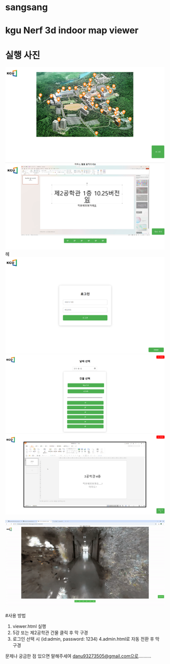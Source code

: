 # sangsang
# kgu Nerf 3d indoor map viewer

# 실행 사진
![ viewer.html 건물 선택 화면 ](assets/1.png)
![ viewer.html 실내 뷰 화면 ](assets/2.png)
헤
![ viewer.html 관리자 로그인 화면 ](assets/3.png)
![ viewer.html 선택 화면 ](assets/4.png)
![ viewer.html 실내 뷰 화면 ](assets/5.png)


![ 실행영상 ](assets/1.gif)

#사용 방법
1. viewer.html 실행
2. 5강 또는 제2공학관 건물 클릭 후 막 구경
3. 로그인 선택 시 (id:admin, password: 1234)
4.admin.html로 자동 전환 후 막 구경

문제나 궁금한 점 있으면 말해주세여 danu93273505@gmail.com으로..........
